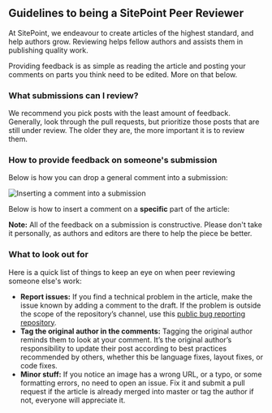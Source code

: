 ## Guidelines to being a SitePoint Peer Reviewer

At SitePoint, we endeavour to create articles of the highest standard, and help authors grow. Reviewing helps fellow authors and assists them in publishing quality work. 

Providing feedback is as simple as reading the article and posting your comments on parts you think need to be edited. More on that below.

### What submissions can I review? 
We recommend you pick posts with the least amount of feedback. Generally, look through the pull requests, but prioritize those posts that are still under review. The older they are, the more important it is to review them.

### How to provide feedback on someone's submission
Below is how you can drop a general comment into a submission:

![Inserting a comment into a submission](https://dab1nmslvvntp.cloudfront.net/wp-content/uploads/2015/06/1434802154peers-review-example.gif)

Below is how to insert a comment on a **specific** part of the article:


**Note:** All of the feedback on a submission is constructive. Please don't take it personally, as authors and editors are there to help the piece be better.

### What to look out for
Here is a quick list of things to keep an eye on when peer reviewing someone else's work: 
- **Report issues:** If you find a technical problem in the article, make the issue known by adding a comment to the draft. If the problem is outside the scope of the repository’s channel, use this [public bug reporting repository](https://github.com/sitepoint-editors/sitepoint-errata).
- **Tag the original author in the comments:** Tagging the original author reminds them to look at your comment. It’s the original author’s responsibility to update their post according to best practices recommended by others, whether this be language fixes, layout fixes, or code fixes.
- **Minor stuff:** If you notice an image has a wrong URL, or a typo, or some formatting errors, no need to open an issue. Fix it and submit a pull request if the article is already merged into master or tag the author if not, everyone will appreciate it.
